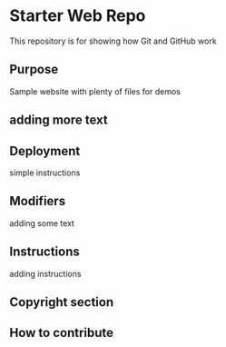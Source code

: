 # Starter Web Repo

This repository is for showing how Git and GitHub work

## Purpose

Sample website with plenty of files for demos

## adding more text

## Deployment
simple instructions

## Modifiers
adding some text

## Instructions
adding instructions
## Copyright section
## How to contribute